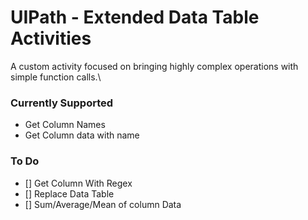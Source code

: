 # UIPath - Extended Data Table Activities
A custom activity focused on bringing highly complex operations with simple function calls.\

### Currently Supported
- Get Column Names
- Get Column data with name

### To Do
- [] Get Column With Regex
- [] Replace Data Table
- [] Sum/Average/Mean of column Data